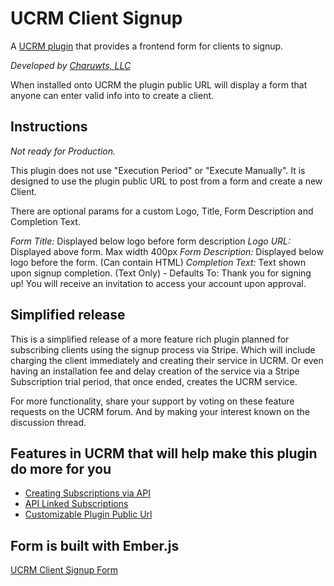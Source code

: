 # UCRM Client Signup
A [UCRM plugin](https://github.com/Ubiquiti-App/UCRM-plugins) that provides a frontend form for clients to signup.

_Developed by [Charuwts, LLC](https://charuwts.com)_

When installed onto UCRM the plugin public URL will display a form that anyone can enter valid info into to create a client.

## Instructions

_*Not ready for Production.*_

This plugin does not use "Execution Period" or "Execute Manually". It is designed to use the plugin public URL to post from a form and create a new Client.

There are optional params for a custom Logo, Title, Form Description and Completion Text.

*Form Title:* Displayed below logo before form description
*Logo URL:* Displayed above form. Max width 400px
*Form Description:* Displayed below logo before the form. (Can contain HTML)
*Completion Text:* Text shown upon signup completion. (Text Only) - Defaults To: Thank you for signing up! You will receive an invitation to access your account upon approval.


## Simplified release

This is a simplified release of a more feature rich plugin planned for subscribing clients using the signup process via Stripe. Which will include charging the client immediately and creating their service in UCRM. Or even having an installation fee and delay creation of the service via a Stripe Subscription trial period, that once ended, creates the UCRM service.

For more functionality, share your support by voting on these feature requests on the UCRM forum. And by making your interest known on the discussion thread.

## Features in UCRM that will help make this plugin do more for you
- [Creating Subscriptions via API](https://community.ubnt.com/t5/UCRM-Feature-Requests/Creating-Subscriptions-via-API/idi-p/2342937)
- [API Linked Subscriptions](https://community.ubnt.com/t5/UCRM-Feature-Requests/API-Linked-Subscriptions/idc-p/2341614#M1150)
- [Customizable Plugin Public Url](https://community.ubnt.com/t5/UCRM-Feature-Requests/Customizable-Plugin-Public-URL/idi-p/2388893)

## Form is built with Ember.js
[UCRM Client Signup Form](https://github.com/charuwts/UCRM-Client-Signup-Form)